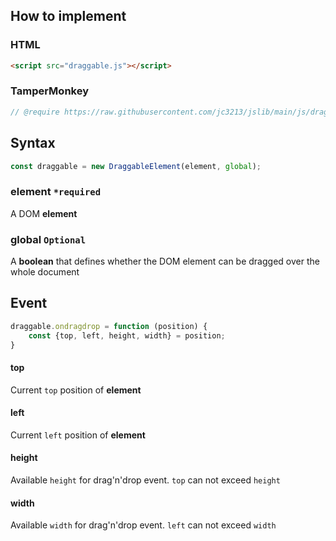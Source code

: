 ## How to implement
### HTML
```HTML
<script src="draggable.js"></script>
```
### TamperMonkey
```javascript
// @require https://raw.githubusercontent.com/jc3213/jslib/main/js/draggable.js
```
## Syntax
```javascript
const draggable = new DraggableElement(element, global);
```
### element `*required`
A DOM **element**
### global `Optional`
A **boolean** that defines whether the DOM element can be dragged over the whole document
## Event
```javascript
draggable.ondragdrop = function (position) {
    const {top, left, height, width} = position;
}
```
#### top
Current `top` position of **element**
#### left
Current `left` position of **element**
#### height
Available `height` for drag'n'drop event. `top` can not exceed `height`
#### width
Available `width` for drag'n'drop event. `left` can not exceed `width`

